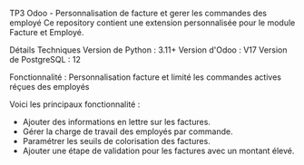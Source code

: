 TP3 Odoo - Personnalisation de facture et gerer les commandes des employé
Ce repository contient une extension personnalisée pour le module Facture et Employé. 


Détails Techniques
Version de Python : 3.11+
Version d'Odoo : V17
Version de PostgreSQL : 12

Fonctionnalité : Personnalisation facture et limité les commandes actives réçues des employés

Voici les principaux fonctionnalité :
- Ajouter des informations en lettre sur les factures.
- Gérer la charge de travail des employés par commande.
- Paramétrer les seuils de colorisation des factures.
- Ajouter une étape de validation pour les factures avec un montant élevé.

